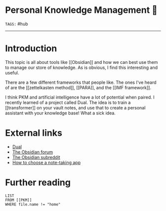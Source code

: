 # Personal Knowledge Management 📇
`TAGS:` #hub 

---
# Introduction
This topic is all about tools like [[Obsidian]] and how we can best use them to manage our store of knowledge. As is obvious, I find this interesting and useful.

There are a few different frameworks that people like. The ones I've heard of are the [[zettelkasten method]], [[PARA]], and the [[IMF framework]]. 

I think PKM and artificial intelligence have a lot of potential when paired. I recently learned of a project called Dual. The idea is to train a [[transformer]] on your vault notes, and use that to create a personal assistant with your knowledge base! What a sick idea. 

# External links
- [Dual](https://psionica.org/docs/workshop/dual/)
- [The Obsidian forum](https://forum.obsidian.md/)
- [The Obsidian subreddit](https://www.reddit.com/r/ObsidianMD/)
- [How to choose a note-taking app](https://nesslabs.com/how-to-choose-the-right-note-taking-app)

# Further reading
```dataview
LIST 
FROM [[PKM]]
WHERE file.name != "home"
```